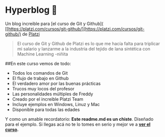 # Hyperblog 💚
Un blog increible para [el curso de Git y Github]( [[https://platzi.com/cursos/git-github/](https://platzi.com/cursos/git-github/) de [Platzi](http://platzi.com/ "Platzi")
> El curso de Git y Github de Platzi es lo que me hacía falta para triplicar mi salario y lanzarme a la industria del tejido de lana sintética con Machine Learning
> -niñita

##En este curso vemos de todo:

- Todos los comandos de Git
- El flujo de trabajo en Github
- El verdadero amor por las buenas prácticas
- Trucos muy locos del profesor
- Las personalidades múltiples de Freddy
- Creado por el increible Platzi Team
- Incluye ejemplos en Windows, Linuz y Mac
- Disponible para todas las edades

Y como un amable recordatorio:  **Este readme.md es un chiste**. Diseñado para el ejemplo. Si llegas acá no te lo tomes en serio y mejor ve a **[ver el curso](https://platzi.com/cursos/git-github "ver el curso").**

